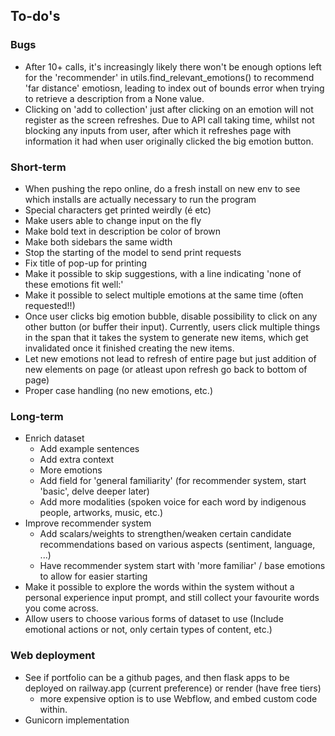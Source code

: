 ## To-do's

### Bugs
- After 10+ calls, it's increasingly likely there won't be enough options left for the 'recommender' in utils.find_relevant_emotions() to recommend 'far distance' emotiosn, leading to index out of bounds error when trying to retrieve a description from a None value.
- Clicking on 'add to collection' just after clicking on an emotion will not register as the screen refreshes. Due to API call taking time, whilst not blocking any inputs from user, after which it refreshes page with information it had when user originally clicked the big emotion button.

### Short-term
- When pushing the repo online, do a fresh install on new env to see which installs are actually necessary to run the program
- Special characters get printed weirdly (é etc)
- Make users able to change input on the fly
- Make bold text in description be color of brown
- Make both sidebars the same width
- Stop the starting of the model to send print requests
- Fix title of pop-up for printing
- Make it possible to skip suggestions, with a line indicating 'none of these emotions fit well:'
- Make it possible to select multiple emotions at the same time (often requested!!)
- Once user clicks big emotion bubble, disable possibility to click on any other button (or buffer their input). Currently, users click multiple things in the span that it takes the system to generate new items, which get invalidated once it finished creating the new items.
- Let new emotions not lead to refresh of entire page but just addition of new elements on page (or atleast upon refresh go back to bottom of page)
- Proper case handling (no new emotions, etc.)

### Long-term
- Enrich dataset
  - Add example sentences
  - Add extra context
  - More emotions
  - Add field for 'general familiarity' (for recommender system, start 'basic', delve deeper later)
  - Add more modalities (spoken voice for each word by indigenous people, artworks, music, etc.)
- Improve recommender system
  - Add scalars/weights to strengthen/weaken certain candidate recommendations based on various aspects (sentiment, language, ...)
  - Have recommender system start with 'more familiar' / base emotions to allow for easier starting
- Make it possible to explore the words within the system without a personal experience input prompt, and still collect your favourite words you come across.
- Allow users to choose various forms of dataset to use (Include emotional actions or not, only certain types of content, etc.)

### Web deployment
- See if portfolio can be a github pages, and then flask apps to be deployed on railway.app (current preference) or render (have free tiers)
  - more expensive option is to use Webflow, and embed custom code within.
- Gunicorn implementation
